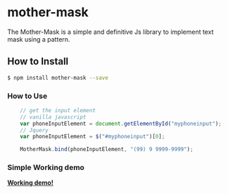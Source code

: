 # mother-mask
The Mother-Mask is a simple and definitive Js library to implement text mask using a pattern.


## How to Install

```bash
$ npm install mother-mask --save
```

### How to Use ###

```javascript
	// get the input element
	// vanilla javascript
	var phoneInputElement = document.getElementById("myphoneinput");
	// Jquery
	var phoneInputElement = $("#myphoneinput")[0];

	MotherMask.bind(phoneInputElement, "(99) 9 9999-9999");

```

### Simple Working demo

**[Working demo!](https://jsfiddle.net/9bcv795c/)**

